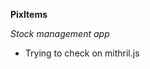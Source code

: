 <b>PixItems</b>
<p><i>Stock management app</i></p>

<ul>
  <li>Trying to check on mithril.js</li>
 </ul>
